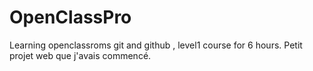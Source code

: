 # OpenClassPro
Learning openclassroms git and github , level1 course for 6 hours.
Petit projet web que j'avais commencé.
